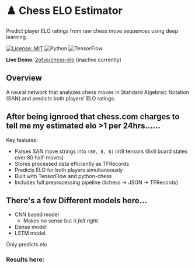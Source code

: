 # ♟️ Chess ELO Estimator

Predict player ELO ratings from raw chess move sequences using deep learning.

[![License: MIT](https://img.shields.io/badge/License-MIT-yellow.svg)](https://opensource.org/licenses/MIT)
![Python](https://img.shields.io/badge/Python-3.8%2B-blue)
![TensorFlow](https://img.shields.io/badge/TensorFlow-2.x-orange)

**Live Demo**: [2of.io/chess-elo](https://2of.io/chess-elo)
(inactive currently)

## Overview

A neural network that analyzes chess moves in Standard Algebraic Notation (SAN) and predicts both players' ELO ratings.

## After being ignroed that chess.com charges to tell me my estimated elo >1 per 24hrs...... 





Key features:
- Parses SAN move strings into `(80, 8, 8)` int8 tensors (8x8 board states over 80 half-moves)
- Stores processed data efficiently as TFRecords
- Predicts ELO for both players simultaneously
- Built with TensorFlow and python-chess
- Includes full preprocessing pipeline (lichess → JSON → TFRecords)

## There's a few Different models here...


- CNN based model
    - Makes no sense but it *felt right*. 
- Dense model
- LSTM model.


Only predicts elo


### Results here: 


